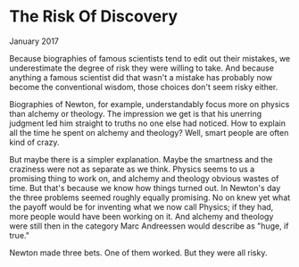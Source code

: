 # The Risk Of Discovery
January 2017

Because biographies of famous scientists tend to edit out their
mistakes, we underestimate the degree of risk they were willing to take.
And because anything a famous scientist did that wasn't a mistake has
probably now become the conventional wisdom, those choices don't seem
risky either.

Biographies of Newton, for example, understandably focus more on physics
than alchemy or theology. The impression we get is that his unerring
judgment led him straight to truths no one else had noticed. How to
explain all the time he spent on alchemy and theology? Well, smart
people are often kind of crazy.

But maybe there is a simpler explanation. Maybe the smartness and the
craziness were not as separate as we think. Physics seems to us a
promising thing to work on, and alchemy and theology obvious wastes of
time. But that's because we know how things turned out. In Newton's day
the three problems seemed roughly equally promising. No on knew yet what
the payoff would be for inventing what we now call Physics; if they had,
more people would have been working on it. And alchemy and theology were
still then in the category Marc Andreessen would describe as "huge, if
true."

Newton made three bets. One of them worked. But they were all risky.
